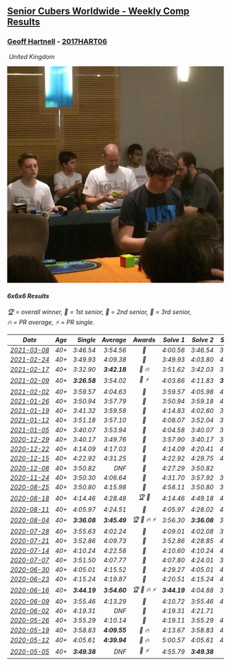 <style>table {white-space: nowrap;}</style>
<link rel="stylesheet" type="text/css" href="/scw-comp/css/flags.css" />

## [Senior Cubers Worldwide - Weekly Comp Results](/scw-comp/results/)
### [Geoff Hartnell](README.md) - [2017HART06](https://www.worldcubeassociation.org/persons/2017HART06?event=666)

<i class="flag flag-GB" />&nbsp;United Kingdom

![Geoff Hartnell](1614452896.jpg)

#### 6x6x6 Results

<span style="white-space: nowrap;">🏆 = overall winner</span>, <span style="white-space: nowrap;">🥇 = 1st senior</span>, <span style="white-space: nowrap;">🥈 = 2nd senior</span>, <span style="white-space: nowrap;">🥉 = 3rd senior</span>, <span style="white-space: nowrap;">🔥 = PR average</span>, <span style="white-space: nowrap;">⚡ = PR single</span>.

| Date | Age | Single | Average | Awards | Solve 1 | Solve 2 | Solve 3 | Video |
| :--: | :--: | --: | --: | :--: | --: | --: | --: | :-- |
| [2021-03-08](../../results/2021-03-08/666.md) | 40+ | 3:46.54 | 3:54.56 | 🥇 | 4:00.56 | 3:46.54 | 3:56.59 | [Desktop](https://www.facebook.com/events/161142189072151/permalink/165868628599507) / [Mobile](https://m.facebook.com/events/161142189072151?view=permalink&id=165868628599507) |
| [2021-02-24](../../results/2021-02-24/666.md) | 40+ | 3:49.93 | 4:09.38 | 🥇 | 3:49.93 | 4:03.80 | 4:34.40 | [Desktop](https://www.facebook.com/events/256148192722702/permalink/259501889053999) / [Mobile](https://m.facebook.com/events/256148192722702?view=permalink&id=259501889053999) |
| [2021-02-17](../../results/2021-02-17/666.md) | 40+ | 3:32.90 | **3:42.18** | 🥈 🔥 | 3:51.62 | 3:42.03 | 3:32.90 | [Desktop](https://www.facebook.com/events/1341827372862028/permalink/1344038679307564) / [Mobile](https://m.facebook.com/events/1341827372862028?view=permalink&id=1344038679307564) |
| [2021-02-09](../../results/2021-02-09/666.md) | 40+ | **3:26.58** | 3:54.02 | 🥈 ⚡ | 4:03.66 | 4:11.83 | **3:26.58** | [Desktop](https://www.facebook.com/events/1072787469872680/permalink/1073742303110530) / [Mobile](https://m.facebook.com/events/1072787469872680?view=permalink&id=1073742303110530) |
| [2021-02-02](../../results/2021-02-02/666.md) | 40+ | 3:59.57 | 4:04.63 | 🥈 | 3:59.57 | 4:05.98 | 4:08.34 | [Desktop](https://www.facebook.com/events/419241732746821/permalink/419876816016646) / [Mobile](https://m.facebook.com/events/419241732746821?view=permalink&id=419876816016646) |
| [2021-01-26](../../results/2021-01-26/666.md) | 40+ | 3:50.94 | 3:57.79 | 🥈 | 3:50.94 | 3:59.18 | 4:03.24 | [Desktop](https://www.facebook.com/events/886756952081472/permalink/887753345315166) / [Mobile](https://m.facebook.com/events/886756952081472?view=permalink&id=887753345315166) |
| [2021-01-19](../../results/2021-01-19/666.md) | 40+ | 3:41.32 | 3:59.58 | 🥈 | 4:14.83 | 4:02.60 | 3:41.32 | [Desktop](https://www.facebook.com/events/801984480354340/permalink/802388873647234) / [Mobile](https://m.facebook.com/events/801984480354340?view=permalink&id=802388873647234) |
| [2021-01-12](../../results/2021-01-12/666.md) | 40+ | 3:51.18 | 3:57.10 | 🥈 | 4:08.07 | 3:52.04 | 3:51.18 | [Desktop](https://www.facebook.com/events/412251730086008/permalink/412937123350802) / [Mobile](https://m.facebook.com/events/412251730086008?view=permalink&id=412937123350802) |
| [2021-01-05](../../results/2021-01-05/666.md) | 40+ | 3:40.07 | 3:53.94 | 🥉 | 4:04.58 | 3:40.07 | 3:57.16 | [Desktop](https://www.facebook.com/events/438895340619582/permalink/439941383848311) / [Mobile](https://m.facebook.com/events/438895340619582?view=permalink&id=439941383848311) |
| [2020-12-29](../../results/2020-12-29/666.md) | 40+ | 3:40.17 | 3:49.76 | 🥈 | 3:57.90 | 3:40.17 | 3:51.21 | [Desktop](https://www.facebook.com/events/1086076581855919/permalink/1086744491789128) / [Mobile](https://m.facebook.com/events/1086076581855919?view=permalink&id=1086744491789128) |
| [2020-12-22](../../results/2020-12-22/666.md) | 40+ | 4:14.09 | 4:17.03 | 🥈 | 4:14.09 | 4:20.41 | 4:16.60 | [Desktop](https://www.facebook.com/events/202563571576862/permalink/203816864784866) / [Mobile](https://m.facebook.com/events/202563571576862?view=permalink&id=203816864784866) |
| [2020-12-15](../../results/2020-12-15/666.md) | 40+ | 4:22.92 | 4:31.25 | 🥈 | 4:22.92 | 4:29.75 | 4:41.08 | [Desktop](https://www.facebook.com/557281693/videos/10159235104791694) / [Mobile](https://m.facebook.com/557281693/videos/10159235104791694) |
| [2020-12-08](../../results/2020-12-08/666.md) | 40+ | 3:50.82 | DNF | 🥈 | 4:27.29 | 3:50.82 | DNF | [Desktop](https://www.facebook.com/events/209111367450307/permalink/210171760677601) / [Mobile](https://m.facebook.com/events/209111367450307?view=permalink&id=210171760677601) |
| [2020-11-24](../../results/2020-11-24/666.md) | 40+ | 3:50.30 | 4:06.64 | 🥈 | 4:31.70 | 3:57.92 | 3:50.30 | [Desktop](https://www.facebook.com/events/383885642947563/permalink/385114019491392) / [Mobile](https://m.facebook.com/events/383885642947563?view=permalink&id=385114019491392) |
| [2020-08-25](../../results/2020-08-25/666.md) | 40+ | 3:50.80 | 4:15.98 | 🥇 | 4:58.11 | 3:50.80 | 3:59.03 | [Desktop](https://www.facebook.com/events/375269430142971/permalink/376458640024050) / [Mobile](https://m.facebook.com/events/375269430142971?view=permalink&id=376458640024050) |
| [2020-08-18](../../results/2020-08-18/666.md) | 40+ | 4:14.46 | 4:28.48 | 🏆 🥇 | 4:14.46 | 4:49.18 | 4:21.79 | [Desktop](https://www.facebook.com/events/3231806576868309/permalink/3249037848478515) / [Mobile](https://m.facebook.com/events/3231806576868309?view=permalink&id=3249037848478515) |
| [2020-08-11](../../results/2020-08-11/666.md) | 40+ | 4:05.97 | 4:24.51 | 🥇 | 4:05.97 | 4:28.02 | 4:39.55 | [Desktop](https://www.facebook.com/events/1112228215845470/permalink/1114620625606229) / [Mobile](https://m.facebook.com/events/1112228215845470?view=permalink&id=1114620625606229) |
| [2020-08-04](../../results/2020-08-04/666.md) | 40+ | **3:36.08** | **3:45.49** | 🏆 🥇 🔥 ⚡ | 3:56.30 | **3:36.08** | 3:44.09 | [Desktop](https://www.facebook.com/events/770016233779888/permalink/771383613643150) / [Mobile](https://m.facebook.com/events/770016233779888?view=permalink&id=771383613643150) |
| [2020-07-28](../../results/2020-07-28/666.md) | 40+ | 3:55.63 | 4:02.24 | 🥈 | 4:09.01 | 4:02.08 | 3:55.63 | [Desktop](https://www.facebook.com/events/299658408049797/permalink/300999544582350) / [Mobile](https://m.facebook.com/events/299658408049797?view=permalink&id=300999544582350) |
| [2020-07-21](../../results/2020-07-21/666.md) | 40+ | 3:52.86 | 4:09.73 | 🥈 | 3:52.86 | 4:28.85 | 4:07.48 | [Desktop](https://www.facebook.com/events/3081159145282455/permalink/3086836471381389) / [Mobile](https://m.facebook.com/events/3081159145282455?view=permalink&id=3086836471381389) |
| [2020-07-14](../../results/2020-07-14/666.md) | 40+ | 4:10.24 | 4:22.58 | 🥈 | 4:10.60 | 4:10.24 | 4:46.89 | [Desktop](https://www.facebook.com/events/2729568740635198/permalink/2730685737190165) / [Mobile](https://m.facebook.com/events/2729568740635198?view=permalink&id=2730685737190165) |
| [2020-07-07](../../results/2020-07-07/666.md) | 40+ | 3:51.50 | 4:07.77 | 🥈 | 4:07.80 | 4:24.01 | 3:51.50 | [Desktop](https://www.facebook.com/events/307625317040136/permalink/308549293614405) / [Mobile](https://m.facebook.com/events/307625317040136?view=permalink&id=308549293614405) |
| [2020-06-30](../../results/2020-06-30/666.md) | 40+ | 4:05.01 | 4:15.52 | 🥈 | 4:29.27 | 4:05.01 | 4:12.27 | [Desktop](https://www.facebook.com/events/284746466306313/permalink/287520846028875) / [Mobile](https://m.facebook.com/events/284746466306313?view=permalink&id=287520846028875) |
| [2020-06-23](../../results/2020-06-23/666.md) | 40+ | 4:15.24 | 4:19.87 | 🥈 | 4:20.51 | 4:15.24 | 4:23.87 | [Desktop](https://www.facebook.com/events/268636114456043/permalink/270223450963976) / [Mobile](https://m.facebook.com/events/268636114456043?view=permalink&id=270223450963976) |
| [2020-06-16](../../results/2020-06-16/666.md) | 40+ | **3:44.19** | **3:54.60** | 🏆 🥇 🔥 ⚡ | **3:44.19** | 4:04.88 | 3:54.74 | [Desktop](https://www.facebook.com/events/256188575607890/permalink/257143898845691) / [Mobile](https://m.facebook.com/events/256188575607890?view=permalink&id=257143898845691) |
| [2020-06-09](../../results/2020-06-09/666.md) | 40+ | 3:55.46 | 4:13.29 | 🥈 | 4:10.72 | 3:55.46 | 4:33.70 | [Desktop](https://www.facebook.com/events/1130228284009045/permalink/1131765967188610) / [Mobile](https://m.facebook.com/events/1130228284009045?view=permalink&id=1131765967188610) |
| [2020-06-02](../../results/2020-06-02/666.md) | 40+ | 4:19.31 | DNF | 🥈 | 4:19.31 | 4:21.71 | DNF | [Desktop](https://www.facebook.com/events/573401076937046/permalink/574319000178587) / [Mobile](https://m.facebook.com/events/573401076937046?view=permalink&id=574319000178587) |
| [2020-05-26](../../results/2020-05-26/666.md) | 40+ | 3:55.29 | 4:10.14 | 🥈 | 4:19.11 | 3:55.29 | 4:16.01 | [Desktop](https://www.facebook.com/events/637852836799991/permalink/638518373400104) / [Mobile](https://m.facebook.com/events/637852836799991?view=permalink&id=638518373400104) |
| [2020-05-19](../../results/2020-05-19/666.md) | 40+ | 3:58.83 | **4:09.55** | 🥈 🔥 | 4:13.67 | 3:58.83 | 4:16.15 | [Desktop](https://www.facebook.com/events/201300894172579/permalink/202036944098974) / [Mobile](https://m.facebook.com/events/201300894172579?view=permalink&id=202036944098974) |
| [2020-05-12](../../results/2020-05-12/666.md) | 40+ | 4:05.61 | **4:39.94** | 🥈 🔥 | 5:00.57 | 4:05.61 | 4:53.65 | [Desktop](https://www.facebook.com/events/276138643524223/permalink/276877166783704) / [Mobile](https://m.facebook.com/events/276138643524223?view=permalink&id=276877166783704) |
| [2020-05-05](../../results/2020-05-05/666.md) | 40+ | **3:49.38** | DNF | 🥉 ⚡ | 4:55.79 | **3:49.38** | DNS | [Desktop](https://www.facebook.com/events/557526585195168/permalink/558261701788323) / [Mobile](https://m.facebook.com/events/557526585195168?view=permalink&id=558261701788323) |


<!-- Global site tag (gtag.js) - Google Analytics -->
<script async src="https://www.googletagmanager.com/gtag/js?id=UA-86348435-3"></script>
<script>window.dataLayer = window.dataLayer || []; function gtag() {dataLayer.push(arguments);} gtag('js', new Date()); gtag('config', 'UA-86348435-3');</script>
